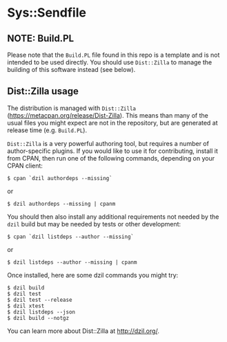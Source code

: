 # Sys::Sendfile

## NOTE: Build.PL

Please note that the `Build.PL` file found in this repo is a template
and is not intended to be used directly. You should use `Dist::Zilla`
to manage the building of this software instead (see below).

## Dist::Zilla usage

The distribution is managed with `Dist::Zilla`
(https://metacpan.org/release/Dist-Zilla).  This means than many of
the usual files you might expect are not in the repository, but are
generated at release time (e.g. `Build.PL`).

`Dist::Zilla` is a very powerful authoring tool, but requires a number
of author-specific plugins.  If you would like to use it for
contributing, install it from CPAN, then run one of the following
commands, depending on your CPAN client:

    $ cpan `dzil authordeps --missing`

or

    $ dzil authordeps --missing | cpanm

You should then also install any additional requirements not needed by
the `dzil` build but may be needed by tests or other development:

    $ cpan `dzil listdeps --author --missing`

or

    $ dzil listdeps --author --missing | cpanm

Once installed, here are some dzil commands you might try:

    $ dzil build
    $ dzil test
    $ dzil test --release
    $ dzil xtest
    $ dzil listdeps --json
    $ dzil build --notgz

You can learn more about Dist::Zilla at http://dzil.org/.

